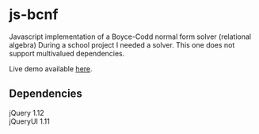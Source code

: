 # js-bcnf
Javascript implementation of a Boyce-Codd normal form solver (relational algebra)
During a school project I needed a solver. This one does not support multivalued dependencies.  

Live demo available [here](http://gamgi.github.io/js-bcnf/).

## Dependencies
jQuery 1.12  
jQueryUI 1.11
